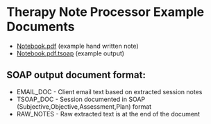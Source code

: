 # Therapy Note Processor Example Documents

- [Notebook.pdf](https://github.com/swarmrouter/therapy_note_processor/blob/main/docs/Notebook.pdf) (example hand written note)
- [Notebook.pdf.tsoap](https://github.com/swarmrouter/therapy_note_processor/blob/main/docs/Notebook.pdf.tsoap) (example output)

## SOAP output document format:

- EMAIL_DOC - Client email text based on extracted session notes
- TSOAP_DOC - Session documented in SOAP (Subjective,Objective,Assessment,Plan) format
- RAW_NOTES - Raw extracted text is at the end of the document
